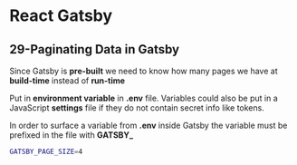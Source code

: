 # React Gatsby

## 29-Paginating Data in Gatsby

Since Gatsby is **pre-built** we need to know how many pages we have at **build-time** instead of **run-time**

Put in **environment variable** in **.env** file. Variables could also be put in a JavaScript **settings** file if they do not contain secret info like tokens.

In order to surface a variable from **.env** inside Gatsby the variable must be prefixed in the file with **GATSBY_**

```bash
GATSBY_PAGE_SIZE=4
```
